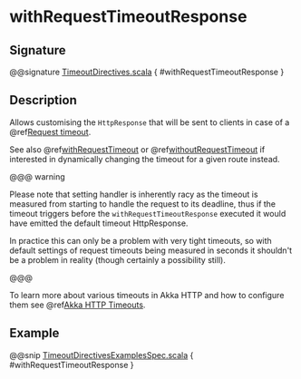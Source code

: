 # withRequestTimeoutResponse

## Signature

@@signature [TimeoutDirectives.scala]($akka-http$/akka-http/src/main/scala/akka/http/scaladsl/server/directives/TimeoutDirectives.scala) { #withRequestTimeoutResponse }

## Description

Allows customising the `HttpResponse` that will be sent to clients in case of a @ref[Request timeout](../../../common/timeouts.md#request-timeout).

See also @ref[withRequestTimeout](withRequestTimeout.md) or @ref[withoutRequestTimeout](withoutRequestTimeout.md) if interested in dynamically changing the timeout
for a given route instead.

@@@ warning

Please note that setting handler is inherently racy as the timeout is measured from starting to handle the request
to its deadline, thus if the timeout triggers before the `withRequestTimeoutResponse` executed it would have emitted
the default timeout HttpResponse.

In practice this can only be a problem with very tight timeouts, so with default settings
of request timeouts being measured in seconds it shouldn't be a problem in reality (though certainly a possibility still).

@@@

To learn more about various timeouts in Akka HTTP and how to configure them see @ref[Akka HTTP Timeouts](../../../common/timeouts.md).

## Example

@@snip [TimeoutDirectivesExamplesSpec.scala]($test$/scala/docs/http/scaladsl/server/directives/TimeoutDirectivesExamplesSpec.scala) { #withRequestTimeoutResponse }
